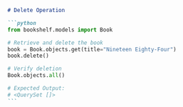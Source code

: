 ````markdown
# Delete Operation

```python
from bookshelf.models import Book

# Retrieve and delete the book
book = Book.objects.get(title="Nineteen Eighty-Four")
book.delete()

# Verify deletion
Book.objects.all()

# Expected Output:
# <QuerySet []>
```
````

